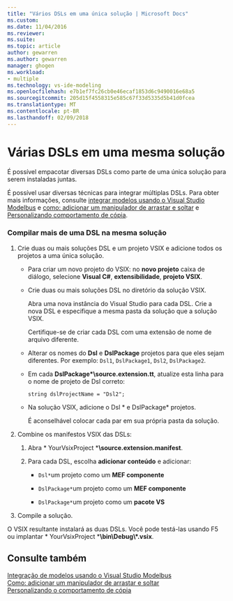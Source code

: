 ```yaml
---
title: "Vários DSLs em uma única solução | Microsoft Docs"
ms.custom: 
ms.date: 11/04/2016
ms.reviewer: 
ms.suite: 
ms.topic: article
author: gewarren
ms.author: gewarren
manager: ghogen
ms.workload:
- multiple
ms.technology: vs-ide-modeling
ms.openlocfilehash: e7b1ef7fc26cb0e46ecaf1853d6c9490016e68a5
ms.sourcegitcommit: 205d15f4558315e585c67f33d5335d5b41d0fcea
ms.translationtype: MT
ms.contentlocale: pt-BR
ms.lasthandoff: 02/09/2018
---
```

# <a name="multiple-dsls-in-one-solution"></a>Várias DSLs em uma mesma solução
É possível empacotar diversas DSLs como parte de uma única solução para serem instaladas juntas.  
  
 É possível usar diversas técnicas para integrar múltiplas DSLs. Para obter mais informações, consulte [integrar modelos usando o Visual Studio Modelbus](../modeling/integrating-models-by-using-visual-studio-modelbus.md) e [como: adicionar um manipulador de arrastar e soltar](../modeling/how-to-add-a-drag-and-drop-handler.md) e [Personalizando comportamento de cópia](../modeling/customizing-copy-behavior.md).  
  
### <a name="to-build-more-than-one-dsl-in-the-same-solution"></a>Compilar mais de uma DSL na mesma solução  
  
1.  Crie duas ou mais soluções DSL e um projeto VSIX e adicione todos os projetos a uma única solução.  
  
    -   Para criar um novo projeto do VSIX: no **novo projeto** caixa de diálogo, selecione **Visual C#**, **extensibilidade**, **projeto VSIX**.  
  
    -   Crie duas ou mais soluções DSL no diretório da solução VSIX.  
  
         Abra uma nova instância do Visual Studio para cada DSL. Crie a nova DSL e especifique a mesma pasta da solução que a solução VSIX.  
  
         Certifique-se de criar cada DSL com uma extensão de nome de arquivo diferente.  
  
    -   Alterar os nomes do **Dsl** e **DslPackage** projetos para que eles sejam diferentes. Por exemplo: `Dsl1`, `DslPackage1`, `Dsl2`, `DslPackage2`.  
  
    -   Em cada **DslPackage\*\source.extension.tt**, atualize esta linha para o nome de projeto de Dsl correto:  
  
         `string dslProjectName = "Dsl2";`  
  
    -   Na solução VSIX, adicione o Dsl * e DslPackage\* projetos.  
  
         É aconselhável colocar cada par em sua própria pasta da solução.  
  
2.  Combine os manifestos VSIX das DSLs:  
  
    1.  Abra * YourVsixProject ***\source.extension.manifest**.  
  
    2.  Para cada DSL, escolha **adicionar conteúdo** e adicionar:  
  
        -   `Dsl*`um projeto como um **MEF componente**  
  
        -   `DslPackage*`um projeto como um **MEF componente**  
  
        -   `DslPackage*`um projeto como um **pacote VS**  
  
3.  Compile a solução.  
  
 O VSIX resultante instalará as duas DSLs. Você pode testá-las usando F5 ou implantar * YourVsixProject ***\bin\Debug\\\*.vsix**.  
  
## <a name="see-also"></a>Consulte também  
 [Integração de modelos usando o Visual Studio Modelbus](../modeling/integrating-models-by-using-visual-studio-modelbus.md)   
 [Como: adicionar um manipulador de arrastar e soltar](../modeling/how-to-add-a-drag-and-drop-handler.md)   
 [Personalizando o comportamento de cópia](../modeling/customizing-copy-behavior.md)